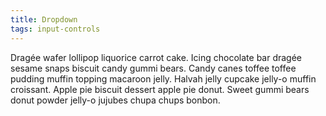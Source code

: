 ```yaml
---
title: Dropdown
tags: input-controls
---
```


Dragée wafer lollipop liquorice carrot cake. Icing chocolate bar dragée sesame snaps biscuit candy gummi bears. Candy canes toffee toffee pudding muffin topping macaroon jelly.
Halvah jelly cupcake jelly-o muffin croissant. Apple pie biscuit dessert apple pie donut. Sweet gummi bears donut powder jelly-o jujubes chupa chups bonbon.
